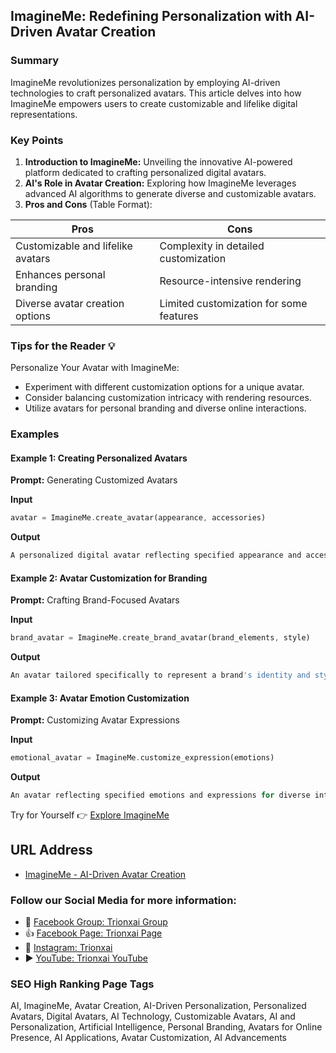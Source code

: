## ImagineMe: Redefining Personalization with AI-Driven Avatar Creation

### Summary
ImagineMe revolutionizes personalization by employing AI-driven technologies to craft personalized avatars. This article delves into how ImagineMe empowers users to create customizable and lifelike digital representations.

### Key Points

1. **Introduction to ImagineMe:** Unveiling the innovative AI-powered platform dedicated to crafting personalized digital avatars.
2. **AI's Role in Avatar Creation:** Exploring how ImagineMe leverages advanced AI algorithms to generate diverse and customizable avatars.
3. **Pros and Cons** (Table Format):

| Pros                                 | Cons                                |
|--------------------------------------|-------------------------------------|
| Customizable and lifelike avatars     | Complexity in detailed customization|
| Enhances personal branding            | Resource-intensive rendering         |
| Diverse avatar creation options       | Limited customization for some features|

### Tips for the Reader 💡
Personalize Your Avatar with ImagineMe:
- Experiment with different customization options for a unique avatar.
- Consider balancing customization intricacy with rendering resources.
- Utilize avatars for personal branding and diverse online interactions.

### Examples

#### Example 1: Creating Personalized Avatars
**Prompt:** Generating Customized Avatars

**Input**
```dart
avatar = ImagineMe.create_avatar(appearance, accessories)
```

**Output**
```dart
A personalized digital avatar reflecting specified appearance and accessories.
```

#### Example 2: Avatar Customization for Branding
**Prompt:** Crafting Brand-Focused Avatars

**Input**
```dart
brand_avatar = ImagineMe.create_brand_avatar(brand_elements, style)
```

**Output**
```dart
An avatar tailored specifically to represent a brand's identity and style.
```

#### Example 3: Avatar Emotion Customization
**Prompt:** Customizing Avatar Expressions

**Input**
```dart
emotional_avatar = ImagineMe.customize_expression(emotions)
```

**Output**
```dart
An avatar reflecting specified emotions and expressions for diverse interactions.
```

Try for Yourself 👉 <a href="https://imagineme.ai" target="_blank">Explore ImagineMe</a>

## URL Address
- <a href="https://imagineme.ai" target="_blank">ImagineMe - AI-Driven Avatar Creation</a>

### Follow our Social Media for more information:
- 📘 <a href="https://www.facebook.com/groups/trionxai" target="_blank">Facebook Group: Trionxai Group</a>
- 👍 <a href="https://www.facebook.com/ai.trionxai" target="_blank">Facebook Page: Trionxai Page</a>
- 📸 <a href="https://www.instagram.com/trionxai/" target="_blank">Instagram: Trionxai</a>
- ▶️ <a href="https://www.youtube.com/@robotdocs/" target="_blank">YouTube: Trionxai YouTube</a>

### SEO High Ranking Page Tags
AI, ImagineMe, Avatar Creation, AI-Driven Personalization, Personalized Avatars, Digital Avatars, AI Technology, Customizable Avatars, AI and Personalization, Artificial Intelligence, Personal Branding, Avatars for Online Presence, AI Applications, Avatar Customization, AI Advancements